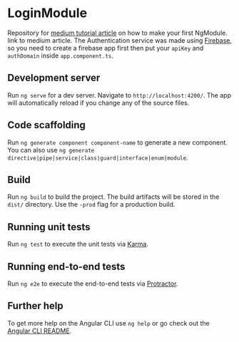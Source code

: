 # LoginModule

Repository for [medium tutorial article](https://medium.com/@meksof/why-using-ngmodule-in-your-angular-2-application-is-always-a-best-practice-5e72d39ead47) on how to make your first NgModule. link to medium article.
The Authentication service was made using [Firebase](https://console.firebase.google.com/), so you need to create a firebase app first then put your  `apiKey` and `authDomain` inside `app.component.ts`.

## Development server

Run `ng serve` for a dev server. Navigate to `http://localhost:4200/`. The app will automatically reload if you change any of the source files.

## Code scaffolding

Run `ng generate component component-name` to generate a new component. You can also use `ng generate directive|pipe|service|class|guard|interface|enum|module`.

## Build

Run `ng build` to build the project. The build artifacts will be stored in the `dist/` directory. Use the `-prod` flag for a production build.

## Running unit tests

Run `ng test` to execute the unit tests via [Karma](https://karma-runner.github.io).

## Running end-to-end tests

Run `ng e2e` to execute the end-to-end tests via [Protractor](http://www.protractortest.org/).

## Further help

To get more help on the Angular CLI use `ng help` or go check out the [Angular CLI README](https://github.com/angular/angular-cli/blob/master/README.md).
